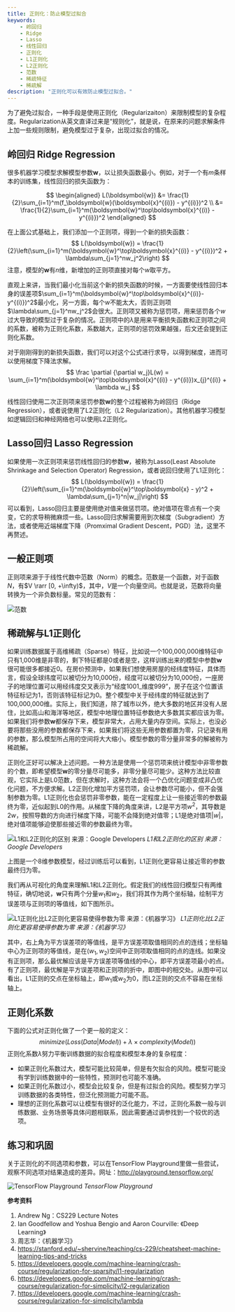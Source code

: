 ```yaml
---
title: 正则化：防止模型过拟合
keywords: 
    - 岭回归
    - Ridge
    - Lasso
    - 线性回归
    - 正则化
    - L1正则化
    - L2正则化
    - 范数
    - 稀疏特征
    - 稀疏解
description: "正则化可以有效防止模型过拟合。"
---
```




为了避免过拟合，一种手段是使用正则化（Regularizaiton）来限制模型的复杂程度。Regularization从英文直译过来是“规则化”，就是说，在原来的问题求解条件上加一些规则限制，避免模型过于复杂，出现过拟合的情况。

## 岭回归 Ridge Regression

很多机器学习模型求解模型参数$\boldsymbol{w}$，以让损失函数最小。例如，对于一个有$m$条样本的训练集，线性回归的损失函数为：

$$
\begin{aligned}
L(\boldsymbol{w}) &= \frac{1}{2}\sum_{i=1}^m(f_\boldsymbol{w}(\boldsymbol{x}^{(i)}) - y^{(i)})^2 \\ 
&= \frac{1}{2}\sum_{i=1}^m(\boldsymbol{w}^\top\boldsymbol{x}^{(i)} - y^{(i)})^2
\end{aligned}
$$

在上面公式基础上，我们添加一个正则项，得到一个新的损失函数：
$$
L(\boldsymbol{w}) = \frac{1}{2}\left(\sum_{i=1}^m(\boldsymbol{w}^\top\boldsymbol{x}^{(i)} - y^{(i)})^2 + \lambda\sum_{j=1}^nw_j^2\right)
$$
注意，模型的$\boldsymbol{w}$有$n$维，新增加的正则项直接对每个$w$取平方。

直观上来讲，当我们最小化当前这个新的损失函数的时候，一方面要使线性回归本身的误差项$\sum_{i=1}^m(\boldsymbol{w}^\top\boldsymbol{x}^{(i)}-y^{(i)})^2$最小化，另一方面，每个$w$不能太大，否则正则项$\lambda\sum_{j=1}^nw_j^2$会很大。正则项又被称为惩罚项，用来惩罚各个$w$过大导致的模型过于复杂的情况。正则项中的$\lambda$是用来平衡损失函数和正则项之间的系数，被称为正则化系数，系数越大，正则项的惩罚效果越强，后文还会提到正则化系数。

对于刚刚得到的新损失函数，我们可以对这个公式进行求导，以得到梯度，进而可以使用梯度下降法求解。
$$
\frac \partial {\partial w_j}L(w) = \sum_{i=1}^m(\boldsymbol{w}^\top\boldsymbol{x}^{(i)} - y^{(i)})x_{j}^{(i)} + \lambda w_j
$$

线性回归使用二次正则项来惩罚参数$\boldsymbol{w}$的整个过程被称为岭回归（Ridge Regression），或者说使用了L2正则化（L2 Regularization）。其他机器学习模型如逻辑回归和神经网络也可以使用L2正则化。

## Lasso回归 Lasso Regression

如果使用一次正则项来惩罚线性回归的参数$\boldsymbol{w}$，被称为Lasso(Least Absolute Shrinkage and Selection Operator) Regression，或者说回归使用了L1正则化：
$$
L(\boldsymbol{w}) = \frac{1}{2}\left(\sum_{i=1}^m(\boldsymbol{w}^\top\boldsymbol{x} - y)^2 + \lambda\sum_{j=1}^n|w_j|\right)
$$
可以看到，Lasso回归主要是使用绝对值来做惩罚项。绝对值项在零点有一个突变，它的求导稍微麻烦一些。Lasso回归求解需要用到次梯度（Subgradient）方法，或者使用近端梯度下降（Promximal Gradient Descent，PGD）法，这里不再赘述。

## 一般正则项

正则项来源于于线性代数中范数（Norm）的概念。范数是一个函数，对于函数$N$，有$V \rarr [0, +\infty)$，其中，$V$是一个向量空间。也就是说，范数将向量转换为一个非负数标量。常见的范数有：

![范数](http://aixingqiu-1258949597.cos.ap-beijing.myqcloud.com/2020-06-06-024121.png)

## 稀疏解与L1正则化

如果训练数据属于高维稀疏（Sparse）特征，比如说一个100,000,000维特征中只有1,000维是非零的，剩下特征都是0或者是空，这样训练出来的模型中参数$\boldsymbol{w}$很可能很多都接近0。在房价预测中，如果我们想使用房屋的经纬度特征，具体而言，假设全球纬度可以被切分为10,000份，经度可以被切分为10,000份，一座房子的地理位置可以用经纬度交叉表示为“经度1001_维度999”，房子在这个位置该特征标记为1，否则该特征标记为0。整个模型中关于经纬度的特征就达到了100,000,000维。实际上，我们知道，除了城市以外，绝大多数的地区并没有人居住，比如高山和海洋等地区，模型中地理位置特征参数绝大多数其实都应该为零。如果我们将参数$\boldsymbol{w}$都保存下来，模型非常大，占用大量内存空间。实际上，也没必要将那些没用的参数都保存下来，如果我们将这些无用参数都置为零，只记录有用的参数，那么模型所占用的空间将大大缩小。模型参数的零分量非常多的解被称为稀疏解。

正则化正好可以解决上述问题。一种方法是使用一个惩罚项来统计模型中非零参数的个数，即希望模型$\boldsymbol{w}$的零分量尽可能多，非零分量尽可能少。这种方法比较直观，它实际上是L0范数，但在求解时，这种方法会将一个凸优化问题变成非凸优化问题，不方便求解。L2正则化增加平方惩罚项，会让参数尽可能小，但不会强制参数为零。L1正则化也会惩罚非零参数，能在一定程度上让一些接近零的参数最终为零，近似起到L0的作用。从梯度下降的角度来讲，L2是平方项$w^2$，其导数是$2w$，按照导数的方向进行梯度下降，可能不会降到绝对值零；L1是绝对值项$|w|$，绝对值项能够迫使那些接近零的参数最终为零。

![L1和L2正则化的区别 来源：Google Developers](http://aixingqiu-1258949597.cos.ap-beijing.myqcloud.com/2020-06-06-012006.png)
*L1和L2正则化的区别 来源：Google Developers*

上图是一个8维参数模型，经过训练后可以看到，L1正则化更容易让接近零的参数最终归为零。

我们再从可视化的角度来理解L1和L2正则化。假定我们的线性回归模型只有两维特征，确切地说，$\boldsymbol{w}$只有两个分量$w_1$和$w_2$，我们将其作为两个坐标轴，绘制平方误差项与正则项的等值线，如下图所示。

![L1正则化比L2正则化更容易使得参数为零 来源：《机器学习》](http://aixingqiu-1258949597.cos.ap-beijing.myqcloud.com/2020-06-06-012012.png)
*L1正则化比L2正则化更容易使得参数为零 来源：《机器学习》*

其中，右上角为平方误差项的等值线，是平方误差项取值相同的点的连线；坐标轴中心为正则项的等值线，是在$(w_1, w_2)$空间中正则项取值相同的点的连线。如果没有正则项，那么最优解应该是平方误差项等值线的中心，即平方误差项最小的点。有了正则项，最优解是平方误差项和正则项的折中，即图中的相交处。从图中可以看出，L1正则的交点在坐标轴上，即$w_1$或$w_2$为0，而L2正则的交点不容易在坐标轴上。

## 正则化系数

下面的公式对正则化做了一个更一般的定义：
$$
minimize\left(Loss(Data|Model)) + \lambda \times complexity(Model) \right)
$$
正则化系数$\lambda$努力平衡训练数据的拟合程度和模型本身的复杂程度：

* 如果正则化系数过大，模型可能比较简单，但是有欠拟合的风险。模型可能没有学到训练数据中的一些特性，预测时也可能不准确。
* 如果正则化系数过小，模型会比较复杂，但是有过拟合的风险。模型努力学习训练数据的各类特性，但泛化预测能力可能不高。
* 理想的正则化系数可以让模型有很好的泛化能力，不过，正则化系数一般与训练数据、业务场景等具体问题相联系，因此需要通过调参找到一个较优的选项。

## 练习和巩固

关于正则化的不同选项和参数，可以在TensorFlow Playground里做一些尝试，观察不同选项对结果造成的差异。网址：http://playground.tensorflow.org/

![TensorFlow Playground](http://aixingqiu-1258949597.cos.ap-beijing.myqcloud.com/2020-06-06-021516.png)
*TensorFlow Playground*



**参考资料**

1. Andrew Ng：CS229 Lecture Notes
2. Ian Goodfellow and Yoshua Bengio and Aaron Courville: 《Deep Learning》
3. 周志华：《机器学习》
4. https://stanford.edu/~shervine/teaching/cs-229/cheatsheet-machine-learning-tips-and-tricks
5. https://developers.google.com/machine-learning/crash-course/regularization-for-sparsity/l1-regularization
6. https://developers.google.com/machine-learning/crash-course/regularization-for-simplicity/l2-regularization
7. https://developers.google.com/machine-learning/crash-course/regularization-for-simplicity/lambda